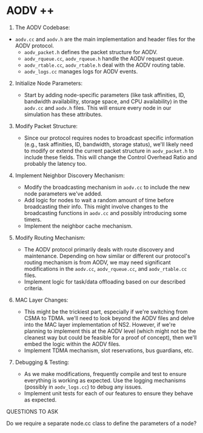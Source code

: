 # AODV ++

1. The AODV Codebase:

- `aodv.cc` and `aodv.h` are the main implementation and header files for the AODV protocol.
  - `aodv_packet.h` defines the packet structure for AODV.
  - `aodv_rqueue.cc`, `aodv_rqueue.h` handle the AODV request queue.
  - `aodv_rtable.cc`, `aodv_rtable.h` deal with the AODV routing table.
  - `aodv_logs.cc` manages logs for AODV events.

2. Initialize Node Parameters:

   - Start by adding node-specific parameters (like task affinities, ID, bandwidth availability, storage space, and CPU availability) in the `aodv.cc` and `aodv.h` files. This will ensure every node in our simulation has these attributes.

3. Modify Packet Structure:

   - Since our protocol requires nodes to broadcast specific information (e.g., task affinities, ID, bandwidth, storage status), we'll likely need to modify or extend the current packet structure in `aodv_packet.h` to include these fields. This will change the Control Overhead Ratio and probably the latency too.

4. Implement Neighbor Discovery Mechanism:

   - Modify the broadcasting mechanism in `aodv.cc` to include the new node parameters we've added.
   - Add logic for nodes to wait a random amount of time before broadcasting their info. This might involve changes to the broadcasting functions in `aodv.cc` and possibly introducing some timers.
   - Implement the neighbor cache mechanism.

5. Modify Routing Mechanism:

   - The AODV protocol primarily deals with route discovery and maintenance. Depending on how similar or different our protocol's routing mechanism is from AODV, we may need significant modifications in the `aodv.cc`, `aodv_rqueue.cc`, and `aodv_rtable.cc` files.
   - Implement logic for task/data offloading based on our described criteria.

6. MAC Layer Changes:

   - This might be the trickiest part, especially if we're switching from CSMA to TDMA. we'll need to look beyond the AODV files and delve into the MAC layer implementation of NS2. However, if we're planning to implement this at the AODV level (which might not be the cleanest way but could be feasible for a proof of concept), then we'll embed the logic within the AODV files.
   - Implement TDMA mechanism, slot reservations, bus guardians, etc.

7. Debugging & Testing:
   - As we make modifications, frequently compile and test to ensure everything is working as expected. Use the logging mechanisms (possibly in `aodv_logs.cc`) to debug any issues.
   - Implement unit tests for each of our features to ensure they behave as expected.

QUESTIONS TO ASK

Do we require a separate node.cc class to define the parameters of a node?
